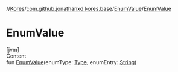 //[Kores](../../index.md)/[com.github.jonathanxd.kores.base](../index.md)/[EnumValue](index.md)/[EnumValue](-enum-value.md)



# EnumValue  
[jvm]  
Content  
fun [EnumValue](-enum-value.md)(enumType: [Type](https://docs.oracle.com/javase/8/docs/api/java/lang/reflect/Type.html), enumEntry: [String](https://kotlinlang.org/api/latest/jvm/stdlib/kotlin/-string/index.html))  



